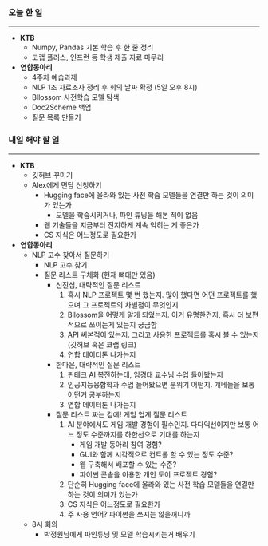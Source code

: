 ### 오늘 한 일

---

- **KTB**
    - Numpy, Pandas 기본 학습 후 한 줄 정리
    - 코랩 플러스, 인프런 등 학생 제출 자료 마무리
- **연합동아리**
    - 4주차 예습과제
    - NLP 1조 자료조사 정리 후 회의 날짜 확정 (5일 오후 8시)
    - Bllossom 사전학습 모델 탐색
    - Doc2Scheme 백업
    - 질문 목록 만들기

### 내일 해야 할 일

---

- **KTB**
    - 깃허브 꾸미기
    - Alex에게 면담 신청하기
        - Hugging face에 올라와 있는 사전 학습 모델들을 연결만 하는 것이 의미가 있는가
            - 모델을 학습시키거나, 파인 튜닝을 해본 적이 없음
        - 웹 기술들을 지금부터 진지하게 계속 익히는 게 좋은가
        - CS 지식은 어느정도로 필요한가
- **연합동아리**
    - NLP 고수 찾아서 질문하기
        - NLP 고수 찾기
        - 질문 리스트 구체화 (현재 뼈대만 있음)
            - 신진섭, 대략적인 질문 리스트
                1. 혹시 NLP 프로젝트 몇 번 했는지. 많이 했다면 어떤 프로젝트를 했으며 그 프로젝트의 차별점이 무엇인지
                2. Bllossom을 어떻게 알게 되었는지. 이거 유명한건지, 혹시 더 보편적으로 쓰이는게 있는지 궁금함
                3. API 써본적이 있는지. 그리고 사용한 프로젝트를 혹시 볼 수 있는지 (깃허브 혹은 코랩 링크)
                4. 연합 데이터톤 나가는지
            - 한다은, 대략적인 질문 리스트
                1. 핀테크 AI 복전하는데, 임경태 교수님 수업 들어봤는지
                2. 인공지능융합학과 수업 들어봤으면 분위기 어떤지. 걔네들을 보통 어떤거 공부하는지
                3. 연합 데이터톤 나가는지
            - 질문 리스트 짜는 김에! 게임 업계 질문 리스트
                1. AI 분야에서도 게임 개발 경험이 필수인지. 다다익선이지만 보통 어느 정도 수준까지를 하한선으로 기대를 하는지
                    - 게임 개발 동아리 참여 경험?
                    - GUI와 함께 시각적으로 컨트롤 할 수 있는 정도 수준?
                    - 웹 구축해서 배포할 수 있는 수준?
                    - 파이썬 콘솔을 이용한 개인 토이 프로젝트 경험?
                2. 단순히 Hugging face에 올라와 있는 사전 학습 모델들을 연결만 하는 것이 의미가 있는가
                3. CS 지식은 어느정도로 필요한가
                4. 주 사용 언어? 파이썬을 쓰지는 않을꺼니까
    - 8시 회의
        - 박정원님에게 파인튜닝 및 모델 학습시키는거 배우기